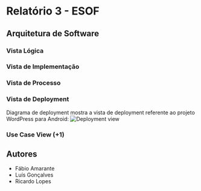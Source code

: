 # Relatório 3 - ESOF #
## Arquitetura de Software ##

### Vista Lógica ###


### Vista de Implementação ###


### Vista de Processo ###


### Vista de Deployment ###

Diagrama de deployment mostra a vista de deployment referente ao projeto WordPress para Android:
![Deployment view](https://i.gyazo.com/fad663aed6c5da5c82a60363fc11879c.png)


### Use Case View (+1) ####


## Autores

* Fábio Amarante
* Luís Gonçalves
* Ricardo Lopes
